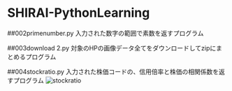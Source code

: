 # SHIRAI-PythonLearning

##002primenumber.py
入力された数字の範囲で素数を返すプログラム

##003download 2.py
対象のHPの画像データ全てをダウンロードしてzipにまとめるプログラム

##004stockratio.py
入力された株価コードの、信用倍率と株価の相関係数を返すプログラム
![stockratio](https://user-images.githubusercontent.com/20613753/83645926-ff765a00-a5ed-11ea-8c58-4b24afcf76a3.gif)
